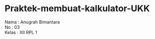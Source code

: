 # Praktek-membuat-kalkulator-UKK

Nama   : Anugrah Bimantara <br>
No     : 03 <br>
Kelas  : XII RPL 1 <br>
